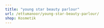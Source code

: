 ```yaml
---
title: "young star beauty parlour"
url: /ettumanoor/young-star-beauty-parlour/
shop: Kosmetik
---
```

